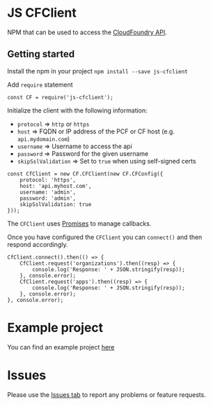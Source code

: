 # JS CFClient 
NPM that can be used to access the [CloudFoundry API](https://apidocs.cloudfoundry.org).

## Getting started
Install the npm in your project `npm install --save js-cfclient`

Add `require` statement

`const CF = require('js-cfclient');`

Initialize the client with the following information:

* `protocol` => `http` or `https`
* `host` => FQDN or IP address of the PCF or CF host (e.g. `api.mydomain.com`)
* `username` => Username to access the api
* `password` => Password for the given username
* `skipSslValidation` => Set to `true` when using self-signed certs

```
const CfClient = new CF.CFClient(new CF.CFConfig({
    protocol: 'https',
    host: 'api.myhost.com',
    username: 'admin',
    password: 'admin',
    skipSslValidation: true
}));
```

The `CFClient` uses [Promises](https://www.npmjs.com/package/promise) to manage callbacks.

Once you have configured the `CFClient` you can `connect()` and then respond accordingly.

```
CfClient.connect().then(() => {
    CfClient.request('organizations').then((resp) => {
        console.log('Response: ' + JSON.stringify(resp));
    }, console.error);
    CfClient.request('apps').then((resp) => {
        console.log('Response: ' + JSON.stringify(resp));
    }, console.error);
}, console.error);
```

# Example project
You can find an example project [here](https://github.com/ecs-jbariel/cfclient-server-js)

# Issues
Please use the [Issues tab](../../issues) to report any problems or feature requests.

